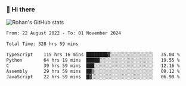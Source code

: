 ### 👋 Hi there 

<!--
**rohznmdev/rohznmdev** is a ✨ _special_ ✨ repository because its `README.md` (this file) appears on your GitHub profile.

Here are some ideas to get you started:

- 🔭 I’m currently working on ...
- 🌱 I’m currently learning Ruby and Ruby on Rails
- 👯 I’m looking to collaborate on ...
- 🤔 I’m looking for help with ...
- 💬 Ask me about ...
- 📫 How to reach me: ...
- 😄 Pronouns: ...
- ⚡ Fun fact: ...
-->
![Rohan's GitHub stats](https://github-readme-stats.vercel.app/api?username=rohznmdev&theme=dark&show_icons=true)

<!--START_SECTION:waka-->

```txt
From: 22 August 2022 - To: 01 November 2024

Total Time: 328 hrs 59 mins

TypeScript    115 hrs 16 mins ████████▓░░░░░░░░░░░░░░░░   35.04 %
Python        64 hrs 19 mins  █████░░░░░░░░░░░░░░░░░░░░   19.55 %
C             39 hrs 59 mins  ███░░░░░░░░░░░░░░░░░░░░░░   12.16 %
Assembly      29 hrs 59 mins  ██▒░░░░░░░░░░░░░░░░░░░░░░   09.12 %
JavaScript    22 hrs 59 mins  █▓░░░░░░░░░░░░░░░░░░░░░░░   06.99 %
```

<!--END_SECTION:waka-->
